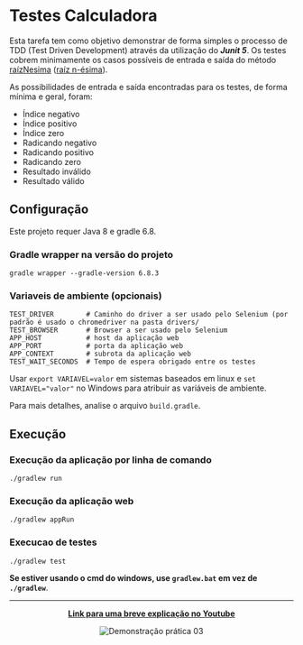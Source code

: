 # Testes Calculadora
Esta tarefa tem como objetivo demonstrar de forma simples o processo de TDD
(Test Driven Development) através da utilização do _**Junit 5**_. Os testes
cobrem minimamente os casos possíveis de entrada e saída do método
[raízNesima](app/src/main/java/calculadora/Calculadora.java#L14)
([raíz n-ésima](https://en.wikipedia.org/wiki/Nth_root)).

As possibilidades de entrada e saída encontradas para os testes, de forma
mínima e geral, foram:

* Índice    negativo
* Índice    positivo
* Índice    zero
* Radicando negativo
* Radicando positivo
* Radicando zero
* Resultado inválido
* Resultado válido

## Configuração

Este projeto requer Java 8 e gradle 6.8.

### Gradle wrapper na versão do projeto

```shell
gradle wrapper --gradle-version 6.8.3
```

### Variaveis de ambiente (opcionais)

```
TEST_DRIVER        # Caminho do driver a ser usado pelo Selenium (por padrão é usado o chromedriver na pasta drivers/
TEST_BROWSER       # Browser a ser usado pelo Selenium
APP_HOST           # host da aplicação web
APP_PORT           # porta da aplicação web
APP_CONTEXT        # subrota da aplicação web
TEST_WAIT_SECONDS  # Tempo de espera obrigado entre os testes
```

Usar `export VARIAVEL=valor` em sistemas baseados em linux e `set VARIAVEL="valor"` no Windows para atribuir
as variáveis de ambiente.

Para mais detalhes, analise o arquivo `build.gradle`.

## Execução

### Execução da aplicação por linha de comando

```shell
./gradlew run
```

### Execução da aplicação web

```shell
./gradlew appRun
```

### Execucao de testes

```shell
./gradlew test
```

**Se estiver usando o cmd do windows, use `gradlew.bat` em vez de `./gradlew`**.

---

<p align="center">
<a href="https://youtu.be/p7NoXFlNBrY"><b>Link para uma breve explicação no Youtube</b></a>
</p>

<p align="center">
<img src="https://s6.gifyu.com/images/_pratica_03.gif" alt="Demonstração prática 03">
</p>
